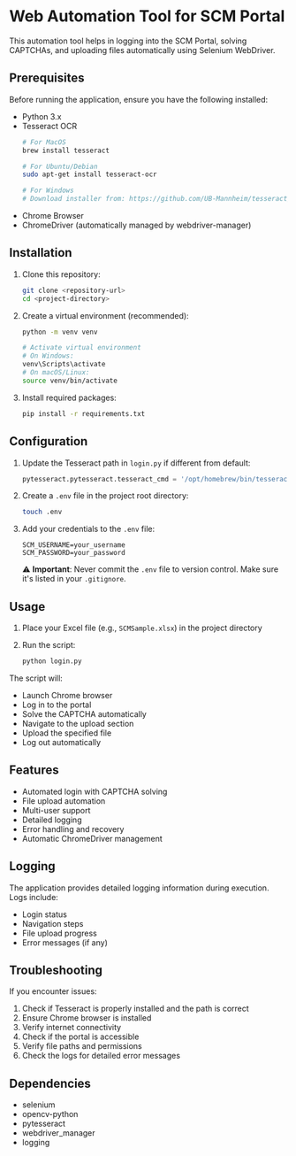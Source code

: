 # Web Automation Tool for SCM Portal

This automation tool helps in logging into the SCM Portal, solving CAPTCHAs, and uploading files automatically using Selenium WebDriver.

## Prerequisites

Before running the application, ensure you have the following installed:

- Python 3.x
- Tesseract OCR
  ```bash
  # For MacOS
  brew install tesseract
  
  # For Ubuntu/Debian
  sudo apt-get install tesseract-ocr
  
  # For Windows
  # Download installer from: https://github.com/UB-Mannheim/tesseract/wiki
  ```
- Chrome Browser
- ChromeDriver (automatically managed by webdriver-manager)

## Installation

1. Clone this repository:
   ```bash
   git clone <repository-url>
   cd <project-directory>
   ```

2. Create a virtual environment (recommended):
   ```bash
   python -m venv venv
   
   # Activate virtual environment
   # On Windows:
   venv\Scripts\activate
   # On macOS/Linux:
   source venv/bin/activate
   ```

3. Install required packages:
   ```bash
   pip install -r requirements.txt
   ```

## Configuration

1. Update the Tesseract path in `login.py` if different from default:
   ```python
   pytesseract.pytesseract.tesseract_cmd = '/opt/homebrew/bin/tesseract'  # Modify this path
   ```

2. Create a `.env` file in the project root directory:
   ```bash
   touch .env
   ```

3. Add your credentials to the `.env` file:
   ```plaintext
   SCM_USERNAME=your_username
   SCM_PASSWORD=your_password
   ```
   
   ⚠️ **Important**: Never commit the `.env` file to version control. Make sure it's listed in your `.gitignore`.

## Usage

1. Place your Excel file (e.g., `SCMSample.xlsx`) in the project directory

2. Run the script:
   ```bash
   python login.py
   ```

The script will:
- Launch Chrome browser
- Log in to the portal
- Solve the CAPTCHA automatically
- Navigate to the upload section
- Upload the specified file
- Log out automatically

## Features

- Automated login with CAPTCHA solving
- File upload automation
- Multi-user support
- Detailed logging
- Error handling and recovery
- Automatic ChromeDriver management

## Logging

The application provides detailed logging information during execution. Logs include:
- Login status
- Navigation steps
- File upload progress
- Error messages (if any)

## Troubleshooting

If you encounter issues:

1. Check if Tesseract is properly installed and the path is correct
2. Ensure Chrome browser is installed
3. Verify internet connectivity
4. Check if the portal is accessible
5. Verify file paths and permissions
6. Check the logs for detailed error messages

## Dependencies

- selenium
- opencv-python
- pytesseract
- webdriver_manager
- logging




